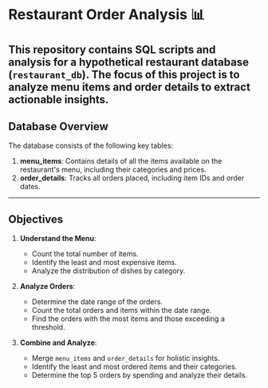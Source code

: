 # Restaurant Order Analysis 📊
## This repository contains SQL scripts and analysis for a hypothetical restaurant database (`restaurant_db`). The focus of this project is to analyze menu items and order details to extract actionable insights.

## Database Overview
The database consists of the following key tables:
1. **menu_items**: Contains details of all the items available on the restaurant's menu, including their categories and prices.
2. **order_details**: Tracks all orders placed, including item IDs and order dates.

---

## Objectives
1. **Understand the Menu**:
   - Count the total number of items.
   - Identify the least and most expensive items.
   - Analyze the distribution of dishes by category.

2. **Analyze Orders**:
   - Determine the date range of the orders.
   - Count the total orders and items within the date range.
   - Find the orders with the most items and those exceeding a threshold.

3. **Combine and Analyze**:
   - Merge `menu_items` and `order_details` for holistic insights.
   - Identify the least and most ordered items and their categories.
   - Determine the top 5 orders by spending and analyze their details.


